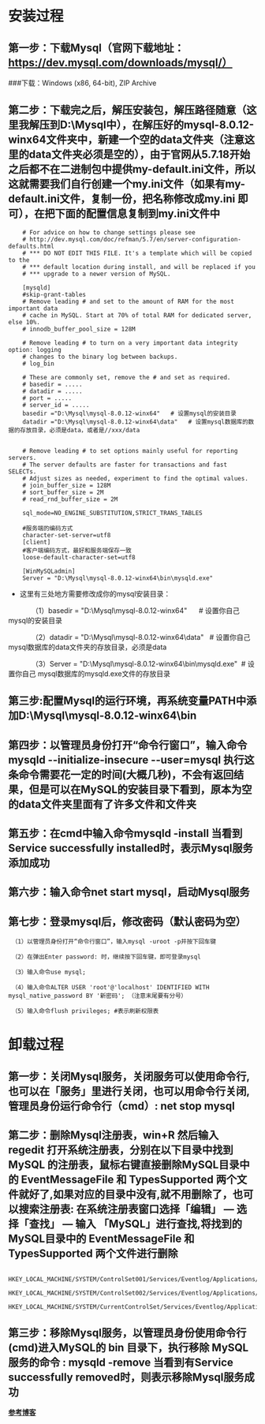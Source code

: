 # 安装过程
## 第一步：下载Mysql（官网下载地址：https://dev.mysql.com/downloads/mysql/）
###下载：Windows (x86, 64-bit), ZIP Archive

## 第二步：下载完之后，解压安装包，解压路径随意（这里我解压到D:\Mysql中），在解压好的mysql-8.0.12-winx64文件夹中，新建一个空的data文件夹（注意这里的data文件夹必须是空的），由于官网从5.7.18开始之后都不在二进制包中提供my-default.ini文件，所以这就需要我们自行创建一个my.ini文件（如果有my-default.ini文件，复制一份，把名称修改成my.ini 即可），在把下面的配置信息复制到my.ini文件中 
        # For advice on how to change settings please see
        # http://dev.mysql.com/doc/refman/5.7/en/server-configuration-defaults.html
        # *** DO NOT EDIT THIS FILE. It's a template which will be copied to the
        # *** default location during install, and will be replaced if you
        # *** upgrade to a newer version of MySQL.
 
        [mysqld]
        #skip-grant-tables 
        # Remove leading # and set to the amount of RAM for the most important data
        # cache in MySQL. Start at 70% of total RAM for dedicated server, else 10%.
        # innodb_buffer_pool_size = 128M
        
        # Remove leading # to turn on a very important data integrity option: logging
        # changes to the binary log between backups.
        # log_bin
        
        # These are commonly set, remove the # and set as required.
        # basedir = .....
        # datadir = .....
        # port = .....
        # server_id = .....
        basedir ="D:\Mysql\mysql-8.0.12-winx64"   # 设置mysql的安装目录 
        datadir ="D:\Mysql\mysql-8.0.12-winx64\data"   # 设置mysql数据库的数据的存放目录，必须是data，或者是//xxx/data  
        
        
        # Remove leading # to set options mainly useful for reporting servers.
        # The server defaults are faster for transactions and fast SELECTs.
        # Adjust sizes as needed, experiment to find the optimal values.
        # join_buffer_size = 128M
        # sort_buffer_size = 2M
        # read_rnd_buffer_size = 2M 
        
        sql_mode=NO_ENGINE_SUBSTITUTION,STRICT_TRANS_TABLES 
        
        #服务端的编码方式
        character-set-server=utf8
        [client]
        #客户端编码方式，最好和服务端保存一致
        loose-default-character-set=utf8
        
        [WinMySQLadmin]  
        Server = "D:\Mysql\mysql-8.0.12-winx64\bin\mysqld.exe"

* 这里有三处地方需要修改成你的mysql安装目录：

            （1）basedir = "D:\Mysql\mysql-8.0.12-winx64"      # 设置你自己 mysql的安装目录 

            （2）datadir = "D:\Mysql\mysql-8.0.12-winx64\data"   # 设置你自己 mysql数据库的data文件夹的存放目录，必须是data

            （3）Server = "D:\Mysql\mysql-8.0.12-winx64\bin\mysqld.exe"  # 设置你自己 mysql数据库的mysqld.exe文件的存放目录

## 第三步:配置Mysql的运行环境，再系统变量PATH中添加D:\Mysql\mysql-8.0.12-winx64\bin

## 第四步：以管理员身份打开“命令行窗口”，输入命令mysqld --initialize-insecure --user=mysql 执行这条命令需要花一定的时间(大概几秒)，不会有返回结果，但是可以在MySQL的安装目录下看到，原本为空的data文件夹里面有了许多文件和文件夹

## 第五步：在cmd中输入命令mysqld -install 当看到Service successfully installed时，表示Mysql服务添加成功

## 第六步：输入命令net start mysql，启动Mysql服务

## 第七步：登录mysql后，修改密码（默认密码为空）
     （1）以管理员身份打开“命令行窗口”，输入mysql -uroot -p并按下回车键

     （2）在弹出Enter password: 时，继续按下回车键，即可登录mysql

     （3）输入命令use mysql;

     （4）输入命令ALTER USER 'root'@'localhost' IDENTIFIED WITH mysql_native_password BY '新密码'; （注意末尾要有分号）

     （5）输入命令flush privileges; #表示刷新权限表


# 卸载过程
## 第一步：关闭Mysql服务，关闭服务可以使用命令行,也可以在「服务」里进行关闭，也可以用命令行关闭,管理员身份运行命令行（cmd）: net stop mysql

## 第二步：删除Mysql注册表，win+R 然后输入 regedit 打开系统注册表，分别在以下目录中找到 MySQL 的注册表，鼠标右键直接删除MySQL目录中的 EventMessageFile 和 TypesSupported 两个文件就好了,如果对应的目录中没有,就不用删除了，也可以搜索注册表: 在系统注册表窗口选择「编辑」 — 选择「查找」 — 输入 「MySQL」进行查找,将找到的MySQL目录中的 EventMessageFile 和 TypesSupported 两个文件进行删除
        HKEY_LOCAL_MACHINE/SYSTEM/ControlSet001/Services/Eventlog/Applications/MySQL
        HKEY_LOCAL_MACHINE/SYSTEM/ControlSet002/Services/Eventlog/Applications/MySQL
        HKEY_LOCAL_MACHINE/SYSTEM/CurrentControlSet/Services/Eventlog/Applications/MySQL

## 第三步：移除Mysql服务，以管理员身份使用命令行(cmd)进入MySQL的 bin 目录下，执行移除 MySQL服务的命令 : mysqld -remove 当看到有Service successfully removed时，则表示移除Mysql服务成功


[**参考博客**](https://blog.csdn.net/qq_39135287/article/details/82117234)



